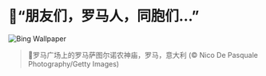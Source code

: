 # 🔖“朋友们，罗马人，同胞们…”

![Bing Wallpaper](https://www.bing.com/th?id=OHR.ForumRomanum_ZH-CN5873120178_1920x1080.jpg&rf=LaDigue_1920x1080.jpg&pid=hp)

> 📝罗马广场上的罗马萨图尔诺农神庙，罗马，意大利 (© Nico De Pasquale Photography/Getty Images)
